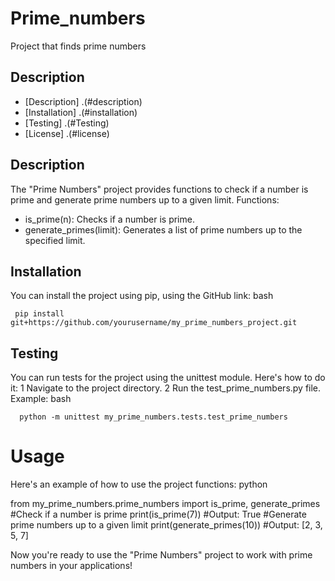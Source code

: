 # Prime_numbers
Project that finds prime numbers

## Description
- [Description] .(#description)
- [Installation] .(#installation)
- [Testing] .(#Testing)
- [License] .(#license)

## Description
The "Prime Numbers" project provides functions to check if a number is prime and generate prime numbers up to a given limit.
Functions:
 - is_prime(n): Checks if a number is prime.
 - generate_primes(limit): Generates a list of prime numbers up to the specified limit.

## Installation
You can install the project using pip, using the GitHub link:
bash

     pip install git+https://github.com/yourusername/my_prime_numbers_project.git

## Testing
You can run tests for the project using the unittest module. Here's how to do it:
 1 Navigate to the project directory.
 2 Run the test_prime_numbers.py file.
Example:
bash

      python -m unittest my_prime_numbers.tests.test_prime_numbers

# Usage
Here's an example of how to use the project functions:
python


from my_prime_numbers.prime_numbers import is_prime, generate_primes 
#Check if a number is prime 
print(is_prime(7)) #Output: True 
#Generate prime numbers up to a given limit 
print(generate_primes(10)) #Output: [2, 3, 5, 7]

Now you're ready to use the "Prime Numbers" project to work with prime numbers in your applications!
